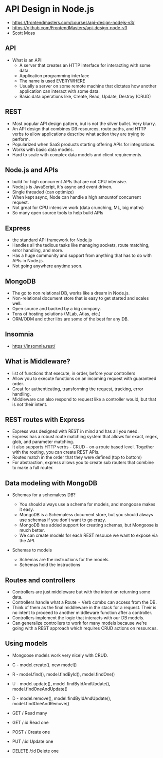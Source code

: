 # API Design in Node.js

* <https://frontendmasters.com/courses/api-design-nodejs-v3/>
* <https://github.com/FrontendMasters/api-design-node-v3>
* Scott Moss

## API

* What is an API
  * A server that creates an HTTP interface for interacting with some data.
  * Application programming interface
  * The name is used EVERYWHERE
  * Usually a server on some remote machine that dictates how another application can interact with some data.
  * Basic data operations like, Create, Read, Update, Destroy (CRUD)

## REST

* Most popular API design pattern, but is not the silver bullet. Very blurry.
* An API design that combines DB resources, route paths, and HTTP verbs to allow applications describe what action they are trying to perform.
* Popularized when SaaS products starting offering APIs for integrations.
* Works with basic data models.
* Hard to scale with complex data models and client requirements.

## Node.js and APIs

* build for high concurrent APIs that are not CPU intensive.
* Node.js is JavaScript, it's async and event driven.
* Single threaded (can optimize)
* When kept async, Node can handle a high amountof concurrent request.
* Not great for CPU intensive work (data crunching, ML, big maths)
* So many open source tools to help build APIs

## Express

* the standard API framework for Node.js
* Handles all the tedious tasks like managing sockets, route matching, error handling, and more.
* Has a huge community and support from anything that has to do with APIs in Node.js.
* Not going anywhere anytime soon.

## MongoDB

* The go to non relational DB, works like a dream in Node.js.
* Non-relational document store that is easy to get started and scales well.
* Open source and backed by a big company.
* Tons of hosting solutions (MLab, Atlas, etc.)
* ORM/ODM and other libs are some of the best for any DB.

## Insomnia

* <https://insomnia.rest/>

## What is Middleware?

* list of functions that execute, in order, before your controllers
* Allow you to execute functions on an incoming request with guaranteed order.
* Great for authenticating, transforming the request, tracking, error handling.
* Middleware can also respond to request like a controller would, but that is not their intent.

## REST routes with Express

* Express was designed with REST in mind and has all you need.
* Express has a robust route matching system that allows for exact, regex, glob, and parameter matching.
* It also supports HTTP verbs - CRUD - on a route based level. Together with the routing, you can create REST APIs.
* Routes match in the order that they were defined (top to bottom)
* For abstraction, express allows you to create sub routers that combine to make a full router.

## Data modeling with MongoDB

* Schemas for a schemaless DB?
  * You should always use a schema for models, and mongoose makes it easy.
  * MongoDB is a Schemaless document store, but you should always use schemas if you don't want to go crazy.
  * MongoDB has added support for creating schemas, but Mongoose is much better.
  * We can create models for each REST resouce we want to expose via the API.

* Schemas to models
  * Schemas are the instructions for the models.
  * Schemas hold the instructions

## Routes and controllers

* Controllers are just middleware but with the intent on returning some data.
* Controllers handle what a Route + Verb combo can access from the DB.
* Think of them as the final middleware in the stack for a request. Their is no intent to proceed to another middleware function after a controller.
* Controllers implement the logic that interacts with our DB models.
* Can generalize controllers to work for many models because we're going with a REST approach which requires CRUD actions on resources.

## Using models

* Mongoose models work very nicely with CRUD.
* C - model.create(), new model()
* R - model.find(), model.findById(), model.findOne()
* U - model.update(), model.findByIdAndUpdate(), model.findOneAndUpdate()
* D - model.remove(), model.findByIdAndUpdate(), model.findOneAndRemove()

* GET / Read many
* GET /:id Read one
* POST / Create one
* PUT /:id Update one
* DELETE /:id Delete one

